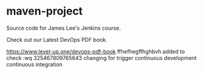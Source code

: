 # maven-project
Source code for James Lee's Jenkins course.

Check out our Latest DevOps PDF book.

https://www.level-up.one/devops-pdf-book
ffhefhegffhghbvh added to check :wq
325467809765643
changing for trigger
continuous development
continuous integration
